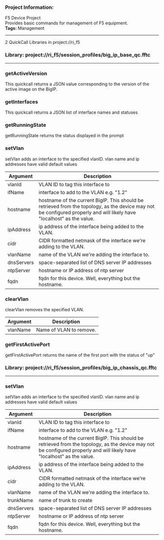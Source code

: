### Project Information:
F5 Device Project  
Provides basic commands for management of F5 equipment.  
<b>Tags:</b> Management  
  
___
2 QuickCall Libraries in project://ri_f5
### Library: project://ri_f5/session_profiles/big_ip_base_qc.fftc
___
### getActiveVersion
This quickcall returns a JSON value corresponding to the version of the active image on the BigIP.
### getInterfaces
This quickcall returns a JSON list of interface names and statuses
### getRunningState
getRunningState returns the status displayed in the prompt
### setVlan
setVlan adds an interface to the specified vlanID.  vlan name and ip addresses have valid default values

Argument | Description
------------ | -------------
vlanId | VLAN ID to tag this interface to
ifName | interface to add to the VLAN e.g. "1.2"
hostname | hostname of the current BigIP.  This should be retrieved from the topology, as the device may not be configured properly and will likely have "localhost" as the value.
ipAddress | ip address of the interface being added to the VLAN.
cidr | CIDR formatted netmask of the interface we're adding to the VLAN.
vlanName | name of the VLAN we're adding the interface to.
dnsServers | space-separated list of DNS server IP addresses
ntpServer | hostname or IP address of ntp server
fqdn | fqdn for this device.  Well, everything but the hostname.
### clearVlan
clearVlan removes the specified VLAN.

Argument | Description
------------ | -------------
vlanName | Name of VLAN to remove.
### getFirstActivePort
getFirstActivePort returns the name of the first port with the status of "up"
### Library: project://ri_f5/session_profiles/big_ip_chassis_qc.fftc
___
### setVlan
setVlan adds an interface to the specified vlanID.  vlan name and ip addresses have valid default values

Argument | Description
------------ | -------------
vlanId | VLAN ID to tag this interface to
ifName | interface to add to the VLAN e.g. "1.2"
hostname | hostname of the current BigIP.  This should be retrieved from the topology, as the device may not be configured properly and will likely have "localhost" as the value.
ipAddress | ip address of the interface being added to the VLAN.
cidr | CIDR formatted netmask of the interface we're adding to the VLAN.
vlanName | name of the VLAN we're adding the interface to.
trunkName | name of trunk to create
dnsServers | space-separated list of DNS server IP addresses
ntpServer | hostname or IP address of ntp server
fqdn | fqdn for this device.  Well, everything but the hostname.
